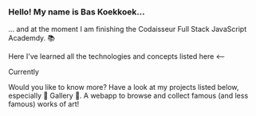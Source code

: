 ### Hello! My name is Bas Koekkoek...

... and at the moment I am finishing the Codaisseur Full Stack JavaScript Academdy. :books:

Here I've learned all the technologies and concepts listed here
<--

Currently 

Would you like to know more? Have a look at my projects listed below, especially :art: Gallery :art:. A webapp to browse and collect famous (and less famous) works of art!  

